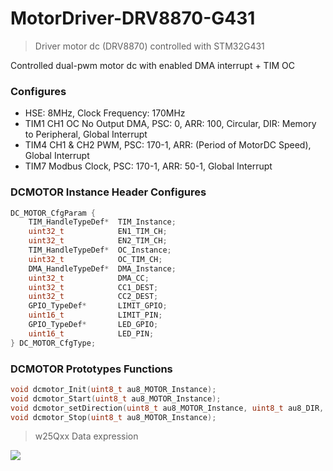 # MotorDriver-DRV8870-G431
> Driver motor dc (DRV8870) controlled with STM32G431

Controlled dual-pwm motor dc with enabled DMA interrupt + TIM OC

### Configures
- HSE: 8MHz, Clock Frequency: 170MHz
- TIM1 CH1 OC No Output DMA, PSC: 0, ARR: 100, Circular, DIR: Memory to Peripheral, Global Interrupt
- TIM4 CH1 & CH2 PWM, PSC: 170-1, ARR: (Period of MotorDC Speed), Global Interrupt
- TIM7 Modbus Clock, PSC: 170-1, ARR: 50-1, Global Interrupt

### DCMOTOR Instance Header Configures
```c
DC_MOTOR_CfgParam {
	TIM_HandleTypeDef*  TIM_Instance;
	uint32_t            EN1_TIM_CH;
	uint32_t            EN2_TIM_CH;
	TIM_HandleTypeDef*  OC_Instance;
	uint32_t            OC_TIM_CH;
	DMA_HandleTypeDef*  DMA_Instance;
	uint32_t            DMA_CC;
	uint32_t            CC1_DEST;
	uint32_t            CC2_DEST;
	GPIO_TypeDef*       LIMIT_GPIO;
	uint16_t            LIMIT_PIN;
	GPIO_TypeDef*       LED_GPIO;
	uint16_t            LED_PIN;
} DC_MOTOR_CfgType;
```

### DCMOTOR Prototypes Functions
```c
void dcmotor_Init(uint8_t au8_MOTOR_Instance);
void dcmotor_Start(uint8_t au8_MOTOR_Instance);
void dcmotor_setDirection(uint8_t au8_MOTOR_Instance, uint8_t au8_DIR, uint32_t pwm_data);
void dcmotor_Stop(uint8_t au8_MOTOR_Instance);
```

> w25Qxx Data expression

![](https://github.com/drunktective/MotorDriver-DRV8870-G431/blob/w25qxx/w25q16_data.png)